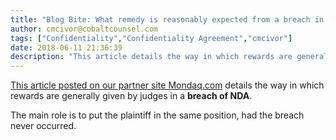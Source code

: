```yaml
---
title: "Blog Bite: What remedy is reasonably expected from a breach in NDA?"
author: cmcivor@cobaltcounsel.com
tags: ["Confidentiality","Confidentiality Agreement","cmcivor"]
date: 2018-06-11 21:36:39
description: "This article details the way in which rewards are generally given by judges in a breach of NDA."
---
```


[This article posted on our partner site Mondaq.com](http://www.mondaq.com/NewZealand/x/186814/Patent/The+award+of+damages+in+IP+cases+in+New+Zealand) details the way in which rewards are generally given by judges in a **breach of NDA**. 

The main role is to put the plaintiff in the same position, had the breach never occurred.
